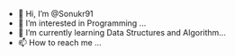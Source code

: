 - 👋 Hi, I’m @Sonukr91
- 👀 I’m interested in Programming ...
- 🌱 I’m currently learning Data Structures and Algorithm...
- 📫 How to reach me ...

<!---
Sonukr91/Sonukr91 is a ✨ special ✨ repository because its `README.md` (this file) appears on your GitHub profile.
You can click the Preview link to take a look at your changes.
--->
